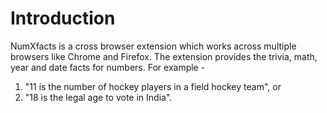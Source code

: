 # Introduction

NumXfacts is a cross browser extension which works across multiple browsers like Chrome and Firefox. The extension provides the trivia, math, year and date facts for numbers. For example -
1. "11 is the number of hockey players in a field hockey team", or 
2. "18 is the legal age to vote in India".
